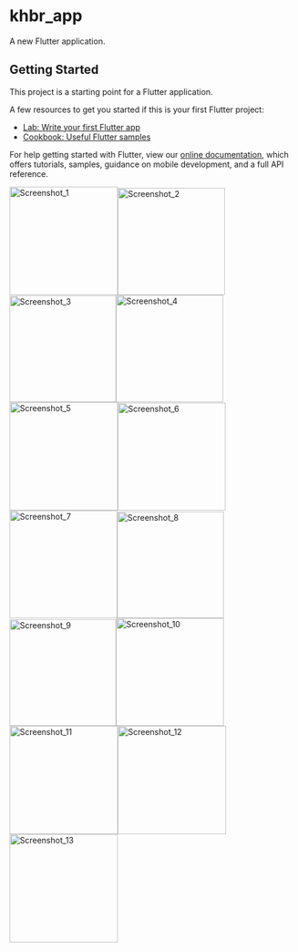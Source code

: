# khbr_app

A new Flutter application.

## Getting Started

This project is a starting point for a Flutter application.

A few resources to get you started if this is your first Flutter project:

- [Lab: Write your first Flutter app](https://flutter.dev/docs/get-started/codelab)
- [Cookbook: Useful Flutter samples](https://flutter.dev/docs/cookbook)

For help getting started with Flutter, view our
[online documentation](https://flutter.dev/docs), which offers tutorials,
samples, guidance on mobile development, and a full API reference.


<img width="190" alt="Screenshot_1" src="https://user-images.githubusercontent.com/26488205/164975242-834e0c34-5306-4f02-afa2-3acbaea0dd46.png"><img width="188" alt="Screenshot_2" src="https://user-images.githubusercontent.com/26488205/164975244-489ecda9-5d9f-45f2-b00e-353ac63ba826.png"><img width="187" alt="Screenshot_3" src="https://user-images.githubusercontent.com/26488205/164975246-e3327384-8f22-4694-abd4-37a7ae955aa5.png"><img width="188" alt="Screenshot_4" src="https://user-images.githubusercontent.com/26488205/164975247-eface1dd-9d9b-4f96-a40c-88e32b75fab4.png"><img width="190" alt="Screenshot_5" src="https://user-images.githubusercontent.com/26488205/164975249-e63022be-58b9-4ee2-857e-3b7e4950e637.png"><img width="189" alt="Screenshot_6" src="https://user-images.githubusercontent.com/26488205/164975250-3faa4f8c-05e3-4abc-8808-6cab095176fa.png"><img width="189" alt="Screenshot_7" src="https://user-images.githubusercontent.com/26488205/164975252-2d45f02f-d357-4768-b0cb-162ba404bc59.png"><img width="187" alt="Screenshot_8" src="https://user-images.githubusercontent.com/26488205/164975254-7aa8a5a6-9bc4-43ec-94fb-433ad4117c32.png"><img width="187" alt="Screenshot_9" src="https://user-images.githubusercontent.com/26488205/164975255-2df93f56-3193-4b6a-a727-71608a9a2cf6.png"><img width="189" alt="Screenshot_10" src="https://user-images.githubusercontent.com/26488205/164975256-eb585703-08e5-4887-94f9-26fa35a4de8d.png"><img width="190" alt="Screenshot_11" src="https://user-images.githubusercontent.com/26488205/164975257-3dfd8ce6-6a91-4418-b6ac-675228b57458.png"><img width="190" alt="Screenshot_12" src="https://user-images.githubusercontent.com/26488205/164975258-d28d4fe5-f6fe-46f9-b57c-724a5ac0fa02.png"><img width="190" alt="Screenshot_13" src="https://user-images.githubusercontent.com/26488205/164975524-44c1e68e-e9f3-4b0f-943f-850f00745614.png">

